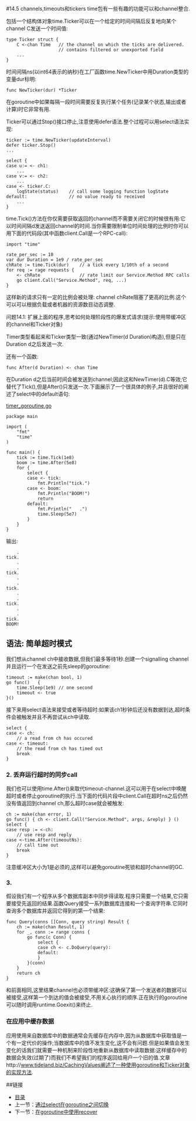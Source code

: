 #14.5 channels,timeouts和tickers
time包有一些有趣的功能可以和channel整合.

包括一个结构体对象time.Ticker可以在一个给定的时间间隔后反复地向某个channel C发送一个时间值:

	type Ticker struct {
		C <-chan Time	// the channel on which the ticks are delivered.
						// contains filtered or unexported field
		...
	}

时间间隔ns(以int64表示的纳秒)在工厂函数time.NewTicker中用Duration类型的变量dur标明:

	func NewTicker(dur) *Ticker

在goroutine中如果每隔一段时间需要反复执行某个任务(记录某个状态,输出或者计算)时它非常有用.

Ticker可以通过Stop()接口停止,注意使用defer语法.整个过程可以用select语法实现:

	ticker := time.NewTicker(updateInterval)
	defer ticker.Stop()
	...

	select {
	case u:= <- ch1:
		...
	case v:= <- ch2:
		...
	case <- ticker.C:
		logState(status)	// call some logging function logState
	default:				// no value ready to received
		...
	}

time.Tick()方法在你仅需要获取返回的channel而不需要关闭它的时候很有用:它以时间间隔d发送返回channel的时间.当你需要限制单位时间处理的比例时你可以用下面的代码段(其中函数client.Call是一个RPC-call):

	import "time"
	
	rate_per_sec := 10
	var dur Duration = 1e9 / rate_per_sec
	chRate := time.Tick(dur)	// a tick every 1/10th of a second
	for req := rage requests {
		<- chRate 				// rate limit our Service.Method RPC calls
		go client.Call("Service.Method", req, ...)
	}

这样新的请求只有一定的比例会被处理: channel chRate阻塞了更高的比例.这个可以可以根据负载或者机器的资源数目动态调整.

问题14.1: 扩展上面的程序,思考如何处理阶段性的爆发式请求(提示:使用带缓冲区的channel和Ticker对象)

Timer类型看起来和Ticker类型一致(通过NewTimer(d Duration)构造),但是只在Duration d之后发送一次.

还有一个函数:

	func After(d Duration) <- chan Time

在Duration d之后当前时间会被发送到channel;因此这和NewTimer(d).C等效;它替代了Tick(),但是After()只发送一次.下面展示了一个很具体的例子,并且很好的阐述了select中的default语句:

[timer_goroutine.go](exmaples/chapter14/timer_goroutine.go)

	package main
	
	import (
		"fmt"
		"time"
	)

	func main() {
		tick := time.Tick(1e8)
		boom := time.After(5e8)
		for {
			select {
			case <- tick:
				fmt.Println("tick.")
			case <- boom:
				fmt.Println("BOOM!")
				return
			default:
				fmt.Println("	.")
				time.Sleep(5e7)
			}
		}
	}

输出:

		.
	tick.
		.
		.
	tick.
		.
		.
	tick.
		.
		.
	tick.
		.
		.
	tick.
	BOOM!

## 语法: 简单超时模式
我们想从channel ch中接收数据,但我们最多等待1秒.创建一个signalling channel并且运行一个在发送之前先sleep的goroutine:

	timeout := make(chan bool, 1)
	go func()	{
		time.Sleep(1e9)	// one second
		timeout <- true
	}()

接下来用select语法来接受或者等待超时:如果该ch1秒钟后还没有数据到达,超时条件会被触发并且不再尝试从ch中读取.

	select {
	case <- ch:
		// a read from ch has occured
	case <- timeout:
		// the read from ch has timed out
		break
	}

### 2. 丢弃运行超时的同步call
我们也可以使用time.After()来取代timeout-channel.这可以用于在select中唤醒超时或者停止goroutine的执行.当下面的代码片段中client.Call在超时ns之后仍然没有值返回到channel ch,那么超时case就会被触发:

	ch := make(chan error, 1)
	go func() { ch <- client.Call("Service.Method", args, &reply) } ()
	select {
	case resp := <-ch:
		// use resp and reply
	case <-time.After(timeoutNs):
		// call time out
		break
	}

注意缓冲区大小为1是必须的,这样可以避免goroutine死锁和超时channel的GC.

### 3. 
假设我们有一个程序从多个数据库副本中同步得读取.程序只需要一个结果,它只需要接受先返回的结果.函数Query接受一系列数据库连接和一个查询字符串.它同时查询多个数据库并返回它得到的第一个结果:

	func Query(conns []Conn, query string) Result {
		ch := make(chan Result, 1)
		for _, conn := range conns {
			go func(c Conn)	{
				select {
				case ch <- c.DoQuery(query):
				default:
				}
			}(conn)
		}
		return ch
	}

和前面相同,这里结果channel也必须带缓冲区:这确保了第一个发送者的数据可以被接受,这样第一个到达的值会被接受,不用关心执行的顺序.正在执行的goroutine可以随时调用runtime.Goexit()来终止.

### 在应用中缓存数据
应用使用来自数据库中的数据通常会先缓存在内存中,因为从数据库中获取值是一个有一定代价的操作;当数据库中的值不发生变化,这不会有问题.但是如果值会发生变化的话我们就需要一种机制来阶段性地重新从数据库中读取数据:这样缓存中的数据会失效(过期了)而我们不希望我们的程序返回给用户一个旧的值.文章http://www.tideland.biz/CachingValues阐述了一种使用goroutine和Ticker对象的实现方法.

	
##链接
- [目录](directory.md)
- 上一节：[通过select在goroutine之间切换](14.4.md)
- 下一节：[在goroutine中使用recover](14.6.md)